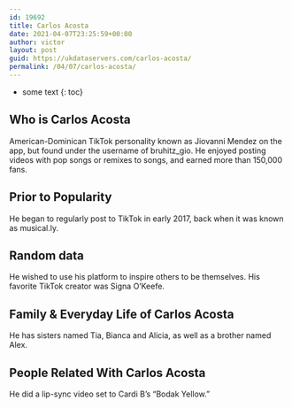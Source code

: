 ```yaml
---
id: 19692
title: Carlos Acosta
date: 2021-04-07T23:25:59+00:00
author: victor
layout: post
guid: https://ukdataservers.com/carlos-acosta/
permalink: /04/07/carlos-acosta/
---
```


* some text
{: toc}


## Who is Carlos Acosta



American-Dominican TikTok personality known as Jiovanni Mendez on the app, but found under the username of bruhitz_gio. He enjoyed posting videos with pop songs or remixes to songs, and earned more than 150,000 fans. 

                
                
                
## Prior to Popularity



He began to regularly post to TikTok in early 2017, back when it was known as musical.ly. 

                
                
                
## Random data



He wished to use his platform to inspire others to be themselves. His favorite TikTok creator was Signa O&#8217;Keefe.

                
                
                
## Family & Everyday Life of Carlos Acosta



He has sisters named Tia, Bianca and Alicia, as well as a brother named Alex.

                
                
                
## People Related With Carlos Acosta



He did a lip-sync video set to Cardi B&#8217;s &#8220;Bodak Yellow.&#8221;

                
              
            
          
          
          